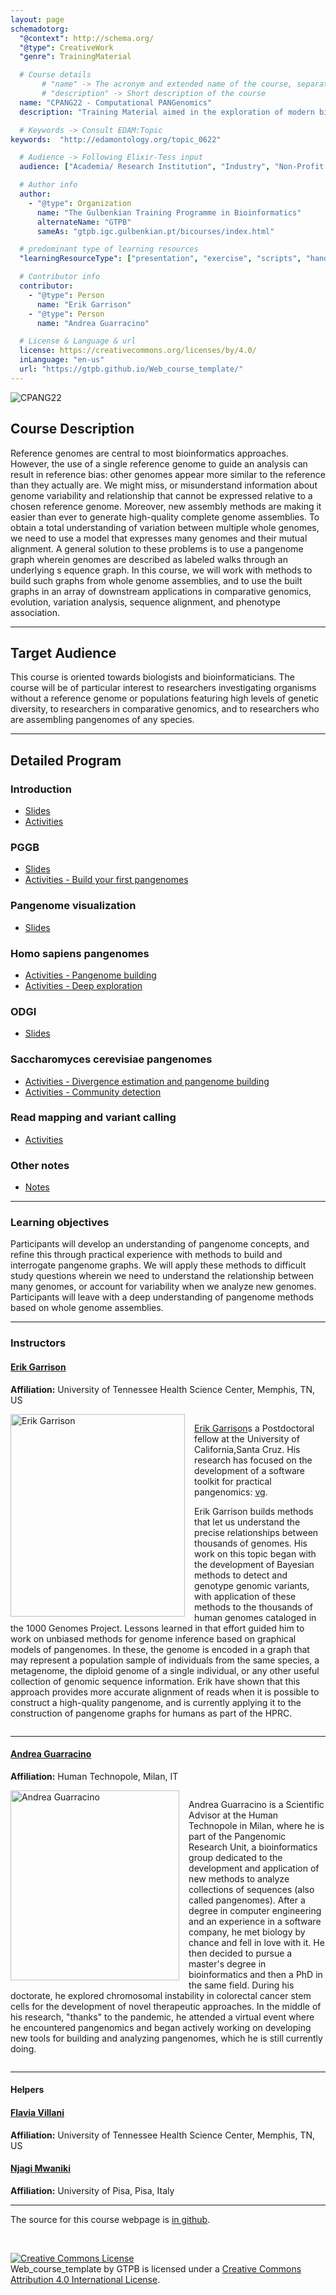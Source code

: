 ```yaml
---
layout: page
schemadotorg:
  "@context": http://schema.org/
  "@type": CreativeWork
  "genre": TrainingMaterial

  # Course details
       # "name" -> The acronym and extended name of the course, separated by " - "
       # "description" -> Short description of the course
  name: "CPANG22 - Computational PANGenomics"
  description: "Training Material aimed in the exploration of modern bioinformatic tools that allow researchers to use pangenomes as their reference system when engaging in studies of organisms of all types."

  # Keywords -> Consult EDAM:Topic
keywords:  "http://edamontology.org/topic_0622"

  # Audience -> Following Elixir-Tess input
  audience: ["Academia/ Research Institution", "Industry", "Non-Profit Organisation", "Healthcare"]

  # Author info
  author:
    - "@type": Organization
      name: "The Gulbenkian Training Programme in Bioinformatics"
      alternateName: "GTPB"
      sameAs: "gtpb.igc.gulbenkian.pt/bicourses/index.html"

  # predominant type of learning resources
  "learningResourceType": ["presentation", "exercise", "scripts", "handout"]

  # Contributor info
  contributor:
    - "@type": Person
      name: "Erik Garrison"
    - "@type": Person
      name: "Andrea Guarracino"

  # License & Language & url
  license: https://creativecommons.org/licenses/by/4.0/
  inLanguage: "en-us"
  url: "https://gtpb.github.io/Web_course_template/"
---
```


![CPANG22](/assets/CPANG22.png)

## Course Description

Reference genomes are central to most bioinformatics approaches. However, the use of a single reference genome to guide an analysis can result in reference bias: other genomes appear more similar to the reference than they actually are. We might miss, or misunderstand information about genome variability and relationship that cannot be expressed relative to a chosen reference genome. Moreover, new assembly methods are making it easier than ever to generate high-quality complete genome assemblies. To obtain a total understanding of variation between multiple whole genomes, we need to use a model that expresses many genomes and their mutual alignment. A general solution to these problems is to use a pangenome graph wherein genomes are described as labeled walks through an underlying s equence graph. In this course, we will work with methods to build such graphs from whole genome assemblies, and to use the built graphs in an array of downstream applications in comparative genomics, evolution, variation analysis, sequence alignment, and phenotype association.

---

## Target Audience

This course is oriented towards biologists and bioinformaticians. The course will be of particular interest to researchers investigating organisms without a reference genome or populations featuring high levels of genetic diversity, to researchers in comparative genomics, and to researchers who are assembling pangenomes of any species.

---

## Detailed Program

### Introduction
- [Slides](assets/CPANG22%20-%20Day%201a%20-%20Introduction.pdf)
- [Activities](pages/Day1a_Introduction.md)

### PGGB
- [Slides](assets/CPANG22%20-%20Day%201b%20-%20PGGB.pdf)
- [Activities - Build your first pangenomes](pages/Day1b_PGGB.md)

### Pangenome visualization
- [Slides](assets/CPANG22%20-%20Day%202a%20-%20Pangenome%20visualization.pdf)

### Homo sapiens pangenomes
- [Activities - Pangenome building](pages/Day2a_Homo_sapiens_pangenome_graphs.md)
- [Activities - Deep exploration](pages/Day3a_Pangenome_subgraphs.md)

### ODGI
- [Slides](assets/CPANG22%20-%20Day%203a%20-%20ODGI.pdf)

### Saccharomyces cerevisiae pangenomes
- [Activities - Divergence estimation and pangenome building](pages/Day3b_Saccharomyces_cerevisiae_pangenome_graphs.md)
- [Activities - Community detection](pages/Day4a_Saccharomyces_cerevisiae_pangenome_graphs.md)

### Read mapping and variant calling
- [Activities](pages/Day4b_Read_mapping.md)

### Other notes
- [Notes](https://hackmd.io/@i-Mv45MZTMa2ZQH2rMAArQ/cpang22notes)

---

### Learning objectives
Participants will develop an understanding of pangenome concepts, and refine this through practical experience with methods to build and interrogate pangenome graphs.
We will apply these methods to difficult study questions wherein we need to understand the relationship between many genomes, or account for variability when we analyze new genomes.
Participants will leave with a deep understanding of pangenome methods based on whole genome assemblies.

---

### Instructors

#### [Erik Garrison](https://github.com/ekg)
**Affiliation:** University of Tennessee Health Science Center, Memphis, TN, US

<div style="display: inline-block">
  <img src="pages/images/instructors/Erik_Garrison_2022.png" height="324" width="279" align="left" style="margin-right: 3%; margin-bottom: 0.3em;" alt="Erik Garrison">

  [Erik Garrison](http://hypervolu.me/~erik/erik_garrison.html)s a Postdoctoral fellow at the University of California,Santa Cruz. His research has focused on the development of a software toolkit for practical pangenomics: [vg](https://github.com/vgteam/vg).

  Erik Garrison builds methods that let us understand the precise relationships between thousands of genomes. His work on this topic began with the development of Bayesian methods to detect and genotype genomic variants, with application of these methods to the thousands of human genomes cataloged in the 1000 Genomes Project. Lessons learned in that effort guided him to work on unbiased methods for genome inference based on graphical models of pangenomes. In these, the genome is encoded in a graph that may represent a population sample of individuals from the same species, a metagenome, the diploid genome of a single individual, or any other useful collection of genomic sequence information. Erik have shown that this approach provides more accurate alignment of reads when it is possible to construct a high-quality pangenome, and is currently applying it to the construction of pangenome graphs for humans as part of the HPRC.
</div>

---

#### [Andrea Guarracino](https://github.com/AndreaGuarracino)
**Affiliation:** Human Technopole, Milan, IT

<div style="display: inline-block">
  <img src="pages/images/instructors/Andrea_Guarracino_2022.jpg" height="304" width="270" align="left" style="margin-right: 3%; margin-bottom: 0.3em;" alt="Andrea Guarracino">

  Andrea Guarracino is a Scientific Advisor at the Human Technopole in Milan, where he is part of the Pangenomic Research Unit, a bioinformatics group dedicated to the development and application of new methods to analyze collections of sequences (also called pangenomes). After a degree in computer engineering and an experience in a software company, he met biology by chance and fell in love with it. He then decided to pursue a master's degree in bioinformatics and then a PhD in the same field. During his doctorate, he explored chromosomal instability in colorectal cancer stem cells for the development of novel therapeutic approaches. In the middle of his research, "thanks" to the pandemic, he attended a virtual event where he encountered pangenomics and began actively working on developing new tools for building and analyzing pangenomes, which he is still currently doing.
</div>

---

#### Helpers
#### [Flavia Villani](https://github.com/Flavia95)
**Affiliation:** University of Tennessee Health Science Center, Memphis, TN, US

#### [Njagi Mwaniki](https://github.com/urbanslug)
**Affiliation:** University of Pisa, Pisa, Italy

---

The source for this course webpage is [in github](https://github.com/GTPB/Web_course_template).

<br/>

<a rel="license" href="http://creativecommons.org/licenses/by/4.0/"><img alt="Creative Commons License" style="border-width:0" src="https://i.creativecommons.org/l/by/4.0/88x31.png" /></a><br /><span xmlns:dct="http://purl.org/dc/terms/" property="dct:title">Web_course_template</span> by <span xmlns:cc="http://creativecommons.org/ns#" property="cc:attributionName">GTPB</span> is licensed under a <a rel="license" href="http://creativecommons.org/licenses/by/4.0/">Creative Commons Attribution 4.0 International License</a>.
